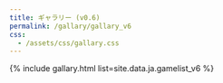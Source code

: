 ```yaml
---
title: ギャラリー (v0.6)
permalink: /gallary/gallary_v6
css: 
  - /assets/css/gallary.css
---
```


{% include gallary.html list=site.data.ja.gamelist_v6 %}
